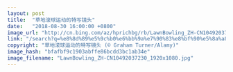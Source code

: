 ```yaml
---
layout: post
title:  "草地滚球运动的特写镜头"
date:   "2018-08-30 16:00:00 +0800"
image_url: "http://cn.bing.com/az/hprichbg/rb/LawnBowling_ZH-CN10492037230_1920x1080.jpg"
link: "/search?q=%e8%8d%89%e5%9c%b0%e6%bb%9a%e7%90%83%e8%bf%90%e5%8a%a8&form=hpcapt&mkt=zh-cn"
copyright: "草地滚球运动的特写镜头 (© Graham Turner/Alamy)"
image_hash: "bfafbf9c1903abffe86bcdd3bc1ab34e"
image_filename: "LawnBowling_ZH-CN10492037230_1920x1080.jpg"
---
```

